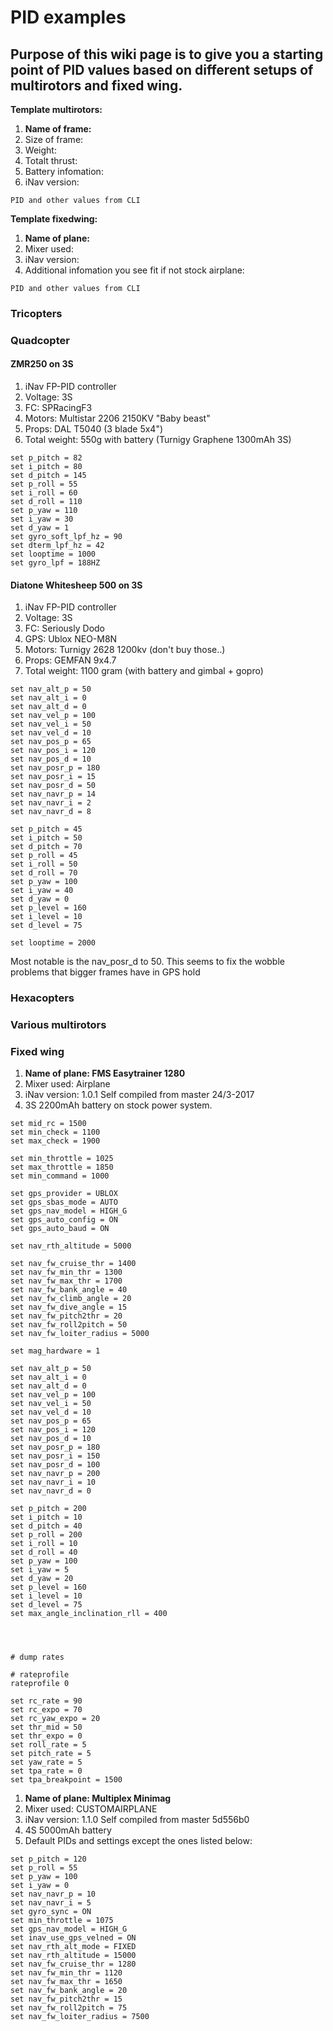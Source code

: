 # PID examples

##  Purpose of this wiki page is to give you a starting point of PID values based on different setups of multirotors and fixed wing.

**Template multirotors:**

1. **Name of frame:**
1. Size of frame:
1. Weight:
1. Totalt thrust:
1. Battery infomation:
1. iNav version:

```
PID and other values from CLI
```


**Template fixedwing:**

1. **Name of plane:**
1. Mixer used:
1. iNav version:
1. Additional infomation you see fit if not stock airplane:

```
PID and other values from CLI
```

### Tricopters


### Quadcopter

#### ZMR250 on 3S

1. iNav FP-PID controller
1. Voltage: 3S
1. FC: SPRacingF3
1. Motors: Multistar 2206 2150KV "Baby beast"
1. Props: DAL T5040 (3 blade 5x4")
1. Total weight: 550g with battery (Turnigy Graphene 1300mAh 3S)

```
set p_pitch = 82
set i_pitch = 80
set d_pitch = 145
set p_roll = 55
set i_roll = 60
set d_roll = 110
set p_yaw = 110
set i_yaw = 30
set d_yaw = 1
set gyro_soft_lpf_hz = 90
set dterm_lpf_hz = 42
set looptime = 1000
set gyro_lpf = 188HZ
```

#### Diatone Whitesheep 500 on 3S
1. iNav FP-PID controller
1. Voltage: 3S
1. FC: Seriously Dodo
1. GPS: Ublox NEO-M8N
1. Motors: Turnigy 2628 1200kv (don't buy those..)
1. Props: GEMFAN 9x4.7
1. Total weight: 1100 gram (with battery and gimbal + gopro)

```
set nav_alt_p = 50
set nav_alt_i = 0
set nav_alt_d = 0
set nav_vel_p = 100
set nav_vel_i = 50
set nav_vel_d = 10
set nav_pos_p = 65
set nav_pos_i = 120
set nav_pos_d = 10
set nav_posr_p = 180
set nav_posr_i = 15
set nav_posr_d = 50
set nav_navr_p = 14
set nav_navr_i = 2
set nav_navr_d = 8

set p_pitch = 45
set i_pitch = 50
set d_pitch = 70
set p_roll = 45
set i_roll = 50
set d_roll = 70
set p_yaw = 100
set i_yaw = 40
set d_yaw = 0
set p_level = 160
set i_level = 10
set d_level = 75

set looptime = 2000
```
Most notable is the nav_posr_d to 50. This seems to fix the wobble problems that bigger frames have in GPS hold

### Hexacopters


### Various multirotors


### Fixed wing

1. **Name of plane: FMS Easytrainer 1280**
1. Mixer used: Airplane
1. iNav version: 1.0.1 Self compiled from master 24/3-2017
1. 3S 2200mAh battery on stock power system.

```
set mid_rc = 1500
set min_check = 1100
set max_check = 1900

set min_throttle = 1025
set max_throttle = 1850
set min_command = 1000

set gps_provider = UBLOX
set gps_sbas_mode = AUTO
set gps_nav_model = HIGH_G
set gps_auto_config = ON
set gps_auto_baud = ON

set nav_rth_altitude = 5000

set nav_fw_cruise_thr = 1400
set nav_fw_min_thr = 1300
set nav_fw_max_thr = 1700
set nav_fw_bank_angle = 40
set nav_fw_climb_angle = 20
set nav_fw_dive_angle = 15
set nav_fw_pitch2thr = 20
set nav_fw_roll2pitch = 50
set nav_fw_loiter_radius = 5000

set mag_hardware = 1

set nav_alt_p = 50
set nav_alt_i = 0
set nav_alt_d = 0
set nav_vel_p = 100
set nav_vel_i = 50
set nav_vel_d = 10
set nav_pos_p = 65
set nav_pos_i = 120
set nav_pos_d = 10
set nav_posr_p = 180
set nav_posr_i = 150
set nav_posr_d = 100
set nav_navr_p = 200
set nav_navr_i = 10
set nav_navr_d = 0

set p_pitch = 200
set i_pitch = 10
set d_pitch = 40
set p_roll = 200
set i_roll = 10
set d_roll = 40
set p_yaw = 100
set i_yaw = 5
set d_yaw = 20
set p_level = 160
set i_level = 10
set d_level = 75
set max_angle_inclination_rll = 400




# dump rates

# rateprofile
rateprofile 0

set rc_rate = 90
set rc_expo = 70
set rc_yaw_expo = 20
set thr_mid = 50
set thr_expo = 0
set roll_rate = 5
set pitch_rate = 5
set yaw_rate = 5
set tpa_rate = 0
set tpa_breakpoint = 1500
```

1. **Name of plane: Multiplex Minimag**
1. Mixer used: CUSTOMAIRPLANE
1. iNav version: 1.1.0 Self compiled from master 5d556b0
1. 4S 5000mAh battery
1. Default PIDs and settings except the ones listed below:

```
set p_pitch = 120
set p_roll = 55
set p_yaw = 100
set i_yaw = 0
set nav_navr_p = 10
set nav_navr_i = 5
set gyro_sync = ON
set min_throttle = 1075
set gps_nav_model = HIGH_G
set inav_use_gps_velned = ON
set nav_rth_alt_mode = FIXED
set nav_rth_altitude = 15000
set nav_fw_cruise_thr = 1280
set nav_fw_min_thr = 1120
set nav_fw_max_thr = 1650
set nav_fw_bank_angle = 20
set nav_fw_pitch2thr = 15
set nav_fw_roll2pitch = 75
set nav_fw_loiter_radius = 7500
```
